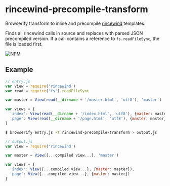 rincewind-precompile-transform
===

Browserify transform to inline and precompile [rincewind](https://github.com/mmckegg/rincewind) templates.

Finds all rincewind calls in source and replaces with parsed JSON precompiled version. If a call contains a reference to `fs.readFileSync`, the file is loaded first.

[![NPM](https://nodei.co/npm/rincewind-precompile-transform.png?compact=true)](https://nodei.co/npm/rincewind-precompile-transform/)

## Example

```js
// entry.js
var View = require('rincewind')
var read = require('fs').readFileSync

var master = View(read(__dirname + '/master.html', 'utf8'), 'master')

var views = {
  'index': View(read(__dirname + '/index.html', 'utf8'), {master: master}),
  'page': View(read(__dirname + '/page.html', 'utf8'), {master: master})
}
```

```bash
$ browserify entry.js -t rincewind-precompile-transform > output.js
```

```js
// output.js
var View = require('rincewind')

var master = View({...compiled view...}, 'master')

var views = {
  'index': View({...compiled view...}, {master: master}),
  'page': View({...compiled view...}, {master: master})
}
```